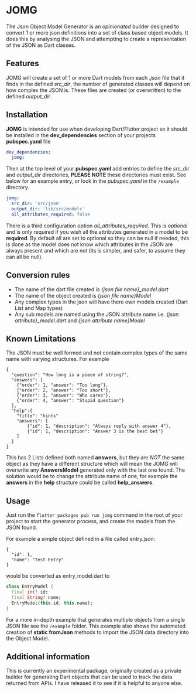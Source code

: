 # JOMG

 The Json Object Model Generator is an *opinionated* builder designed to convert 1 or more json definitions into a set of class based object models.
 It does this by analysing the JSON and attempting to create a representation of the JSON  as Dart classes.


## Features

JOMG will create a set of 1 or more Dart models from each *.json* file that it finds in the defined *src_dir*, the number of generated classes will depend on how complex the JSON is. These files are created (or overwritten) to the defined *output_dir*.

## Installation
**JOMG** is intended for use when developing Dart/Flutter project so it should be installed in the **dev_dependencies** section of your projects **pubspec.yaml** file

```yaml
dev_dependencies:
  jomg:
```

Then at the top level of your **pubspec.yaml** add entries to define the
*src_dir* and *output_dir* directories, **PLEASE NOTE** these directories must exist. See below for an example entry, or look in 
the *pubspec.yaml* in the `/example` directory.

```yaml
jomg:
  src_dir: 'src/json'
  output_dir: 'lib/src/models'
  all_attributes_required: false
```
There is a third configuration option *all_attributes_required*. This is *optional* and is only required if you wish all the attributes generated in a 
model to be **required**. By default all are set to optional so they can be null if needed, this is done as the model does not know which attributes in the JSON
are always present and which are not (its is simpler, and safer, to assume they can all be null).


## Conversion rules
- The name of the dart file created is  *{json file name}_model.dart*
- The name of the object created is *{json file name}Model*
- Any complex types in the json will have there own models created (Dart List and Map types)
- Any sub models are named using the JSON attribute name i.e.  *{json attribute}_model.dart* and *{json attribute name}Model*

## Known Limitations
The JSON must be well formed and not contain complex types of the same name with varying structures. For example

```
{
  "question": "How long is a piece of string?",
  "answers": [
    {"order": 1, "answer": "Too long"},
    {"order": 2, "answer": "Too short"},
    {"order": 3, "answer": "Who cares"},
    {"order": 4, "answer": "Stupid question"}
  ],
  "help":{
    "title": "hints"
    "answers": [
        {"id": 1, "description": "Always reply with answer 4"},
        {"id": 1, "description": "Answer 3 is the best bet"}
    ]
  }
}
```

This has 2 Lists defined both named **answers**, but they are *NOT* the same object as they have a different structure which will mean the JOMG will overwrite 
any **AnswersModel** generated only with the last one found. The solution would be to change the attribute name of one, for example the **answers** in 
the **help** structure could be called **help_answers**.

## Usage

Just run the `flutter packages pub run jomg` command in the root of your project to start the generator process, and create the models from the JSON found.

For example a simple object defined in a file called  entry.json:

```
{
  "id": 1,
  "name": "Test Entry"
}
```

would be converted  as entry_model.dart to

```dart
class EntryModel {
  final int? id;
  final String? name;
  EntryModel(this.id, this.name);
}
```

For a more in-depth example that generates multiple objects from a single JSON file
see the  `/example` folder. This example also shows the automated creation of **static fromJson**
methods to import the JSON data directory into the Object Model.


## Additional information

This is currently an experimental package, originally created as a private builder for 
generating Dart objects that can be used to track the data returned from APIs. I have 
released it to see if it is helpful to anyone else.